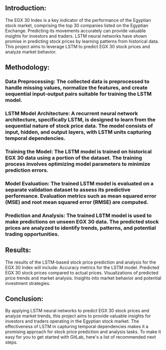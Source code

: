 ## Introduction:

The EGX 30 Index is a key indicator of the performance of the Egyptian stock market, comprising the top 30 companies listed on the Egyptian Exchange. Predicting its movements accurately can provide valuable insights for investors and traders. LSTM neural networks have shown promise in predicting stock prices by learning patterns from historical data. This project aims to leverage LSTM to predict EGX 30 stock prices and analyze market behavior.

## Methodology:
### Data Preprocessing: The collected data is preprocessed to handle missing values, normalize the features, and create sequential input-output pairs suitable for training the LSTM model.
### LSTM Model Architecture: A recurrent neural network architecture, specifically LSTM, is designed to learn from the sequential nature of stock price data. The model consists of input, hidden, and output layers, with LSTM units capturing temporal dependencies.
### Training the Model: The LSTM model is trained on historical EGX 30 data using a portion of the dataset. The training process involves optimizing model parameters to minimize prediction errors.
### Model Evaluation: The trained LSTM model is evaluated on a separate validation dataset to assess its predictive performance. Evaluation metrics such as mean squared error (MSE) and root mean squared error (RMSE) are computed.
### Prediction and Analysis: The trained LSTM model is used to make predictions on unseen EGX 30 data. The predicted stock prices are analyzed to identify trends, patterns, and potential trading opportunities.

## Results:
The results of the LSTM-based stock price prediction and analysis for the EGX 30 Index will include:
Accuracy metrics for the LSTM model.
Predicted EGX 30 stock prices compared to actual prices.
Visualizations of predicted price trends and market analysis.
Insights into market behavior and potential investment strategies.
## Conclusion:
By applying LSTM neural networks to predict EGX 30 stock prices and analyze market trends, this project aims to provide valuable insights for investors and traders operating in the Egyptian stock market. The effectiveness of LSTM in capturing temporal dependencies makes it a promising approach for stock price prediction and analysis tasks.
To make it easy for you to get started with GitLab, here's a list of recommended next steps.
